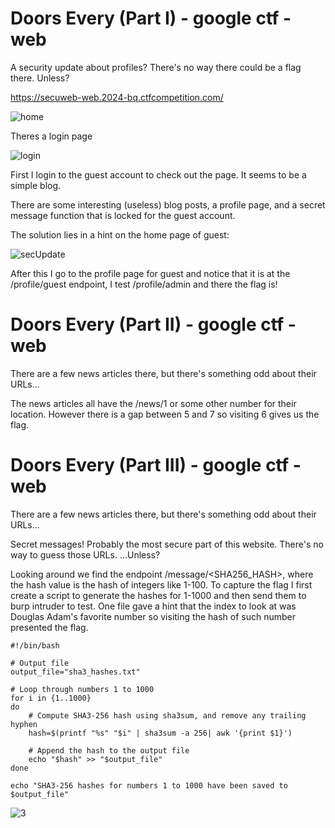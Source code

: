 # Doors Every (Part I) - google ctf - web

A security update about profiles? There's no way there could be a flag there. Unless?

https://secuweb-web.2024-bq.ctfcompetition.com/

![home](https://github.com/user-attachments/assets/e56b783c-3d2f-4385-aab0-e937381b852f)


Theres a login page

![login](https://github.com/user-attachments/assets/f6deaa24-03d7-48a3-b47f-d267dedd14b2)



First I login to the guest account to check out the page. It seems to be a simple blog.

There are some interesting (useless) blog posts, a profile page, and a secret message function that is locked for the guest account.

The solution lies in a hint on the home page of guest:

![secUpdate](https://github.com/user-attachments/assets/60fa6f73-9743-4c1d-92a6-221f7617b2a7)


After this I go to the profile page for guest and notice that it is at the /profile/guest endpoint, I test /profile/admin and there the flag is!

# Doors Every (Part II) - google ctf - web

There are a few news articles there, but there's something odd about their URLs...

The news articles all have the /news/1 or some other number for their location. However there is a gap between 5 and 7 so visiting 6 gives us the flag.

# Doors Every (Part III) - google ctf - web

There are a few news articles there, but there's something odd about their URLs...

Secret messages! Probably the most secure part of this website. There's no way to guess those URLs. ...Unless?

Looking around we find the endpoint /message/<SHA256_HASH>, where the hash value is the hash of integers like 1-100. To capture the flag I first create a script to generate the hashes for 1-1000 and then send them to burp intruder to test. One file gave a hint that the index to look at was Douglas Adam's favorite number so visiting the hash of such number presented the flag.

```
#!/bin/bash

# Output file
output_file="sha3_hashes.txt"

# Loop through numbers 1 to 1000
for i in {1..1000}
do
    # Compute SHA3-256 hash using sha3sum, and remove any trailing hyphen
    hash=$(printf "%s" "$i" | sha3sum -a 256| awk '{print $1}')
    
    # Append the hash to the output file
    echo "$hash" >> "$output_file"
done

echo "SHA3-256 hashes for numbers 1 to 1000 have been saved to $output_file"

```

![3](https://github.com/user-attachments/assets/8acbeff1-45d0-4a71-9e8b-83eac1ea3f82)
